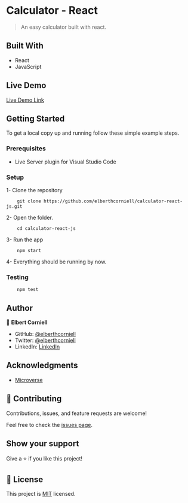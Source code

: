 # Calculator - React

> An easy calculator built with react.


## Built With

- React
- JavaScript

## Live Demo

[Live Demo Link](https://elberthcorniell-calculator.herokuapp.com/)

## Getting Started


To get a local copy up and running follow these simple example steps.

### Prerequisites

- Live Server plugin for Visual Studio Code 

### Setup

1- Clone the repository
```
    git clone https://github.com/elberthcorniell/calculator-react-js.git
```

2- Open the folder. 
```
    cd calculator-react-js
```

3- Run the app
```
    npm start
```

4- Everything should be running by now. 

### Testing
```
    npm test
```

## Author

👤 **Elbert Corniell**

- GitHub: [@elberthcorniell](https://github.com/elberthcorniell)
- Twitter: [@elberthcorniell](https://twitter.com/elberthcorniell)
- LinkedIn: [LinkedIn](https://www.linkedin.com/in/elbert-corniell-989183159/)

## Acknowledgments

- [Microverse](https://www.microverse.org/)

## 🤝 Contributing

Contributions, issues, and feature requests are welcome!

Feel free to check the [issues page](https://github.com/elberthcorniell/calculator-react-js/issues).

## Show your support

Give a ⭐️ if you like this project!


## 📝 License

This project is [MIT](./LICENSE) licensed.
